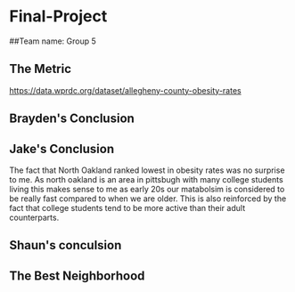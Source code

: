 # Final-Project

##Team name: Group 5

## The Metric

https://data.wprdc.org/dataset/allegheny-county-obesity-rates
## Brayden's Conclusion

## Jake's Conclusion
The fact that North Oakland ranked lowest in obesity rates was no surprise to me. As north oakland is an area in pittsbugh with many college students living this makes sense
to me as early 20s our matabolsim is considered to be really fast compared to when we are older. This is also reinforced by the fact that college students tend to be more active
than their adult counterparts.
## Shaun's conculsion

## The Best Neighborhood
